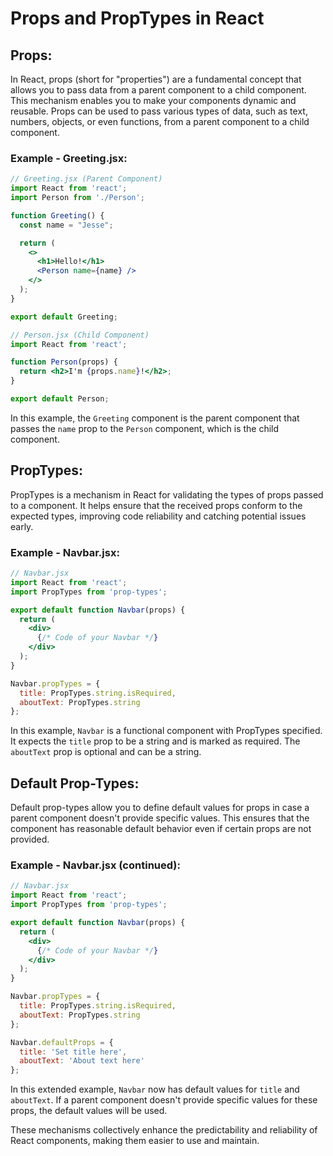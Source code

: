 # Props and PropTypes in React

## Props:

In React, props (short for "properties") are a fundamental concept that allows you to pass data from a parent component to a child component. This mechanism enables you to make your components dynamic and reusable. Props can be used to pass various types of data, such as text, numbers, objects, or even functions, from a parent component to a child component.

### Example - Greeting.jsx:

```jsx
// Greeting.jsx (Parent Component)
import React from 'react';
import Person from './Person';

function Greeting() {
  const name = "Jesse";

  return (
    <>
      <h1>Hello!</h1>
      <Person name={name} />
    </>
  );
}

export default Greeting;
```

```jsx
// Person.jsx (Child Component)
import React from 'react';

function Person(props) {
  return <h2>I'm {props.name}!</h2>;
}

export default Person;
```

In this example, the `Greeting` component is the parent component that passes the `name` prop to the `Person` component, which is the child component.

## PropTypes:

PropTypes is a mechanism in React for validating the types of props passed to a component. It helps ensure that the received props conform to the expected types, improving code reliability and catching potential issues early.

### Example - Navbar.jsx:

```jsx
// Navbar.jsx
import React from 'react';
import PropTypes from 'prop-types';

export default function Navbar(props) {
  return (
    <div>
      {/* Code of your Navbar */}
    </div>
  );
}

Navbar.propTypes = {
  title: PropTypes.string.isRequired,
  aboutText: PropTypes.string
};
```

In this example, `Navbar` is a functional component with PropTypes specified. It expects the `title` prop to be a string and is marked as required. The `aboutText` prop is optional and can be a string.

## Default Prop-Types:

Default prop-types allow you to define default values for props in case a parent component doesn't provide specific values. This ensures that the component has reasonable default behavior even if certain props are not provided.

### Example - Navbar.jsx (continued):

```jsx
// Navbar.jsx
import React from 'react';
import PropTypes from 'prop-types';

export default function Navbar(props) {
  return (
    <div>
      {/* Code of your Navbar */}
    </div>
  );
}

Navbar.propTypes = {
  title: PropTypes.string.isRequired,
  aboutText: PropTypes.string
};

Navbar.defaultProps = {
  title: 'Set title here',
  aboutText: 'About text here'
};
```

In this extended example, `Navbar` now has default values for `title` and `aboutText`. If a parent component doesn't provide specific values for these props, the default values will be used.

These mechanisms collectively enhance the predictability and reliability of React components, making them easier to use and maintain.
